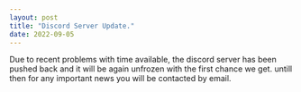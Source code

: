 ```yaml
---
layout: post
title: "Discord Server Update."
date: 2022-09-05
---
```


Due to recent problems with time available, the discord server has been pushed back
and it will be again unfrozen with the first chance we get. untill then for any 
important news you will be contacted by email.